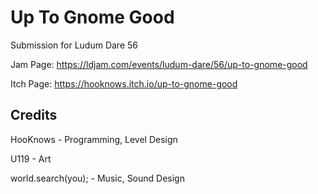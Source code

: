 # Up To Gnome Good
Submission for Ludum Dare 56

Jam Page: https://ldjam.com/events/ludum-dare/56/up-to-gnome-good

Itch Page: https://hooknows.itch.io/up-to-gnome-good

## Credits
HooKnows - Programming, Level Design

U119 - Art

world.search(you); - Music, Sound Design
